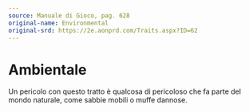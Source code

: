 ```yaml
---
source: Manuale di Gioco, pag. 628
original-name: Environmental
original-srd: https://2e.aonprd.com/Traits.aspx?ID=62
---
```


# Ambientale

Un pericolo con questo tratto è qualcosa di pericoloso che fa parte del mondo
naturale, come sabbie mobili o muffe dannose.

